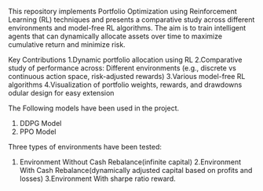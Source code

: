 This repository implements Portfolio Optimization using Reinforcement Learning (RL) techniques and presents a comparative study across different environments and model-free RL algorithms. The aim is to train intelligent agents that can dynamically allocate assets over time to maximize cumulative return and minimize risk.

Key Contributions
1.Dynamic portfolio allocation using RL
2.Comparative study of performance across:
Different environments (e.g., discrete vs continuous action space, risk-adjusted rewards)
3.Various model-free RL algorithms
4.Visualization of portfolio weights, rewards, and drawdowns
odular design for easy extension

The Following models have been used in the project. 
1. DDPG Model
2. PPO Model

Three types of environments have been tested: 

1. Environment Without Cash Rebalance(infinite capital)
2.Environment With Cash Rebalance(dynamically adjusted capital based on profits and losses)
3.Environment With sharpe ratio reward. 
